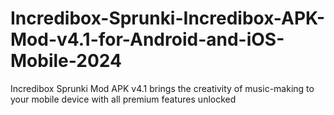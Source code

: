 # Incredibox-Sprunki-Incredibox-APK-Mod-v4.1-for-Android-and-iOS-Mobile-2024
Incredibox Sprunki Mod APK v4.1 brings the creativity of music-making to your mobile device with all premium features unlocked
